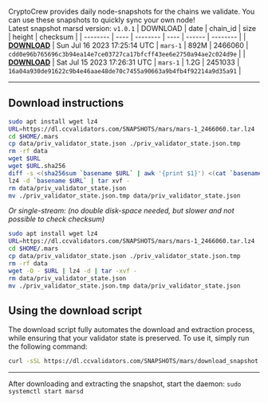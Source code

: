 CryptoCrew provides daily node-snapshots for the chains we validate. You can use these snapshots to quickly sync your own node!  
Latest snapshot marsd version: `v1.0.1`
| DOWNLOAD | date | chain_id | size | height | checksum |
| -------- | ---- | -------- | ---- | ------ | -------- |
| **[DOWNLOAD](https://dl.ccvalidators.com/SNAPSHOTS/$CHAIN_NAME/mars-1_2466060.tar.lz4)** | Sun Jul 16 2023 17:25:14 UTC | `mars-1` | 892M | 2466060 | `cdd0e96b765696c3b94ea14e7ce03727ca17bfcff43ee6e2750a94ae2c024d9e` |
| **[DOWNLOAD](https://dl.ccvalidators.com/SNAPSHOTS/$CHAIN_NAME/mars-1_2451033.tar.lz4)** | Sat Jul 15 2023 17:26:31 UTC | `mars-1` | 1.2G | 2451033 | `16a04a930de91622c9b4e46aae48de70c7455a90663a9b4fb4f92214a9d35a91` |
 
---
## Download instructions
 
```sh
sudo apt install wget lz4
URL=https://dl.ccvalidators.com/SNAPSHOTS/mars/mars-1_2466060.tar.lz4
cd $HOME/.mars
cp data/priv_validator_state.json ./priv_validator_state.json.tmp
rm -rf data
wget $URL
wget $URL.sha256
diff -s <(sha256sum `basename $URL` | awk '{print $1}') <(cat `basename $URL`.sha256)
lz4 -d `basename $URL` | tar xvf -
rm data/priv_validator_state.json
mv ./priv_validator_state.json.tmp data/priv_validator_state.json
```
*Or single-stream: (no double disk-space needed, but slower and not possible to check checksum)*
```sh
sudo apt install wget lz4
URL=https://dl.ccvalidators.com/SNAPSHOTS/mars/mars-1_2466060.tar.lz4
cd $HOME/.mars
cp data/priv_validator_state.json ./priv_validator_state.json.tmp
rm -rf data
wget -O - $URL | lz4 -d | tar -xvf -
rm data/priv_validator_state.json
mv ./priv_validator_state.json.tmp data/priv_validator_state.json
```
## Using the download script
 
The download script fully automates the download and extraction process, while ensuring that your validator state is preserved. To use it, simply run the following command:
 
```sh
curl -sSL https://dl.ccvalidators.com/SNAPSHOTS/mars/download_snapshot.sh | bash
```
---
After downloading and extracting the snapshot, start the daemon: `sudo systemctl start marsd`
